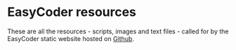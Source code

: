  # EasyCoder resources
 
 These are all the resources  - scripts, images and text files - called for by the EasyCoder static website hosted on [Github](https://easycoder.github.io).
